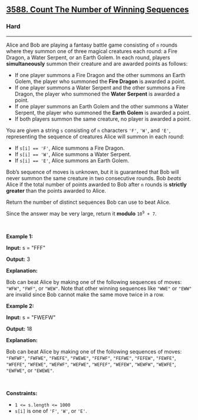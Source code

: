 <h2><a href="https://leetcode.com/contest/weekly-contest-419/problems/count-the-number-of-winning-sequences">3588. Count The Number of Winning Sequences</a></h2><h3>Hard</h3><hr><p>Alice and Bob are playing a fantasy battle game consisting of <code>n</code> rounds where they summon one of three magical creatures each round: a Fire Dragon, a Water Serpent, or an Earth Golem. In each round, players <strong>simultaneously</strong> summon their creature and are awarded points as follows:</p>

<ul>
	<li>If one player summons a Fire Dragon and the other summons an Earth Golem, the player who summoned the <strong>Fire Dragon</strong> is awarded a point.</li>
	<li>If one player summons a Water Serpent and the other summons a Fire Dragon, the player who summoned the <strong>Water Serpent</strong> is awarded a point.</li>
	<li>If one player summons an Earth Golem and the other summons a Water Serpent, the player who summoned the <strong>Earth Golem</strong> is awarded a point.</li>
	<li>If both players summon the same creature, no player is awarded a point.</li>
</ul>

<p>You are given a string <code>s</code> consisting of <code>n</code> characters <code>&#39;F&#39;</code>, <code>&#39;W&#39;</code>, and <code>&#39;E&#39;</code>, representing the sequence of creatures Alice will summon in each round:</p>

<ul>
	<li>If <code>s[i] == &#39;F&#39;</code>, Alice summons a Fire Dragon.</li>
	<li>If <code>s[i] == &#39;W&#39;</code>, Alice summons a Water Serpent.</li>
	<li>If <code>s[i] == &#39;E&#39;</code>, Alice summons an Earth Golem.</li>
</ul>

<p>Bob&rsquo;s sequence of moves is unknown, but it is guaranteed that Bob will never summon the same creature in two consecutive rounds. Bob <em>beats</em> Alice if the total number of points awarded to Bob after <code>n</code> rounds is <strong>strictly greater</strong> than the points awarded to Alice.</p>

<p>Return the number of distinct sequences Bob can use to beat Alice.</p>

<p>Since the answer may be very large, return it <strong>modulo</strong> <code>10<sup>9</sup> + 7</code>.</p>

<p>&nbsp;</p>
<p><strong class="example">Example 1:</strong></p>

<div class="example-block">
<p><strong>Input:</strong> <span class="example-io">s = &quot;FFF&quot;</span></p>

<p><strong>Output:</strong> <span class="example-io">3</span></p>

<p><strong>Explanation:</strong></p>

<p>Bob can beat Alice by making one of the following sequences of moves: <code>&quot;WFW&quot;</code>, <code>&quot;FWF&quot;</code>, or <code>&quot;WEW&quot;</code>. Note that other winning sequences like <code>&quot;WWE&quot;</code> or <code>&quot;EWW&quot;</code> are invalid since Bob cannot make the same move twice in a row.</p>
</div>

<p><strong class="example">Example 2:</strong></p>

<div class="example-block">
<p><strong>Input:</strong> <span class="example-io">s = &quot;FWEFW&quot;</span></p>

<p><strong>Output:</strong> <span class="example-io">18</span></p>

<p><strong>Explanation:</strong></p>

<p><w>Bob can beat Alice by making one of the following sequences of moves: <code>&quot;FWFWF&quot;</code>, <code>&quot;FWFWE&quot;</code>, <code>&quot;FWEFE&quot;</code>, <code>&quot;FWEWE&quot;</code>, <code>&quot;FEFWF&quot;</code>, <code>&quot;FEFWE&quot;</code>, <code>&quot;FEFEW&quot;</code>, <code>&quot;FEWFE&quot;</code>, <code>&quot;WFEFE&quot;</code>, <code>&quot;WFEWE&quot;</code>, <code>&quot;WEFWF&quot;</code>, <code>&quot;WEFWE&quot;</code>, <code>&quot;WEFEF&quot;</code>, <code>&quot;WEFEW&quot;</code>, <code>&quot;WEWFW&quot;</code>, <code>&quot;WEWFE&quot;</code>, <code>&quot;EWFWE&quot;</code>, or <code>&quot;EWEWE&quot;</code>.</w></p>
</div>

<p>&nbsp;</p>
<p><strong>Constraints:</strong></p>

<ul>
	<li><code>1 &lt;= s.length &lt;= 1000</code></li>
	<li><code>s[i]</code> is one of <code>&#39;F&#39;</code>, <code>&#39;W&#39;</code>, or <code>&#39;E&#39;</code>.</li>
</ul>
